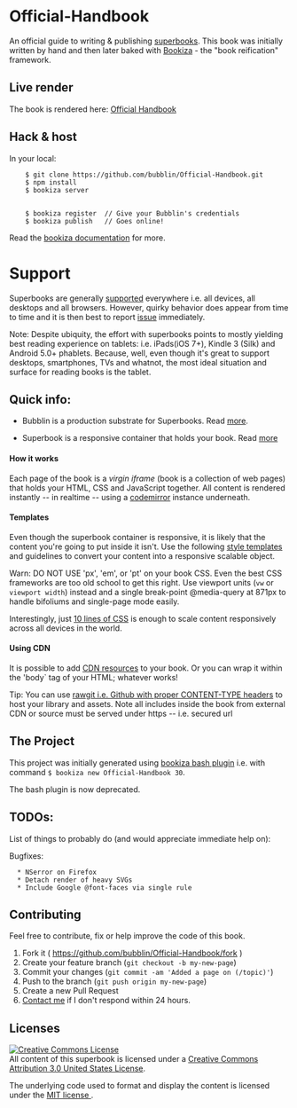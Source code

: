 # Official-Handbook
An official guide to writing & publishing [superbooks](https://bubbl.in/faq). This book was initially written by hand and then later baked with [Bookiza](http://bookiza.io) - the "book reification" framework.

## Live render
The book is rendered here: [Official Handbook](https://bubbl.in/cover/official-handbook-by-marvin-danig)

## Hack & host

In your local:

```
    $ git clone https://github.com/bubblin/Official-Handbook.git
    $ npm install
    $ bookiza server
    
    
    $ bookiza register  // Give your Bubblin's credentials
    $ bookiza publish   // Goes online! 

```

Read the [bookiza documentation](https://bookiza.github.io/docs/) for more.

# Support

Superbooks are generally [supported](https://bubbl.in/support) everywhere i.e. all devices, all desktops and all browsers. However, quirky behavior does appear from time to time and it is then best to report [issue](https://github.com/bookiza/bookiza/issues) immediately. 

Note: Despite ubiquity, the effort with superbooks points to mostly yielding best reading experience on tablets: i.e. iPads(iOS 7+), Kindle 3 (Silk) and Android 5.0+ phablets. Because, well, even though it's great to support desktops, smartphones, TVs and whatnot, the most ideal situation and surface for reading books is the tablet.


## Quick info:

- Bubblin is a production substrate for Superbooks. Read [more](https://bubbl.in/about).

- Superbook is a responsive container that holds your book. Read [more](https://bubbl.in/faq) 

#### How it works

Each page of the book is a *virgin iframe* (book is a collection of web pages) that holds your HTML, CSS and JavaScript together. All content is rendered instantly -- in realtime -- using a [codemirror](https://github.com/codemirror/CodeMirror) instance underneath.


#### Templates 
Even though the superbook container is responsive, it is likely that the content you're going to put inside it isn't. Use the following [style templates](https://github.com/bookiza/templates) and guidelines to convert your content into a responsive scalable object. 

Warn: DO NOT USE 'px', 'em', or 'pt' on your book CSS. Even the best CSS frameworks are too old school to get this right. Use viewport units (`vw` or `viewport width`) instead and a single break-point @media-query at 871px to handle bifoliums and single-page mode easily. 

Interestingly, just [10 lines of CSS](https://github.com/bookiza/templates/blob/master/novels/novella/style.css) is enough to scale content responsively across all devices in the world.


#### Using CDN
It is possible to add [CDN resources](https://medium.com/bubblin-superbooks/head-72e72d772a8c) to your book. Or you can wrap it within the 'body` tag of your HTML; whatever works! 


Tip: You can use [rawgit i.e. Github with proper CONTENT-TYPE headers](https://rawgit.com/) to host your library and assets. Note all includes inside the book from external CDN or source must be served under https -- i.e. secured url


## The Project
This project was initially generated using [bookiza bash plugin](https://github.com/bookiza/bookiza/tree/master/bash) i.e. with command `$ bookiza new Official-Handbook 30`. 

The bash plugin is now deprecated.

## TODOs:
List of things to probably do (and would appreciate immediate help on):

Bugfixes:

      * NSerror on Firefox
      * Detach render of heavy SVGs
      * Include Google @font-faces via single rule

## Contributing

Feel free to contribute, fix or help improve the code of this book. 

1. Fork it ( https://github.com/bubblin/Official-Handbook/fork )
2. Create your feature branch (`git checkout -b my-new-page`)
3. Commit your changes (`git commit -am 'Added a page on (/topic)'`)
4. Push to the branch (`git push origin my-new-page`)
5. Create a new Pull Request
6. <a href = "mailto:marvin@bubbl.in">Contact me</a> if I don't respond within 24 hours.

## Licenses
[![Creative Commons License](https://i.creativecommons.org/l/by/3.0/us/88x31.png)](http://creativecommons.org/licenses/by/3.0/us/)  
All content of this superbook is licensed under a [Creative Commons Attribution 3.0 United States License](http://creativecommons.org/licenses/by/3.0/us/).

The underlying code used to format and display the content is licensed under the <a href="http://opensource.org/licenses/mit-license.php">MIT license </a>.